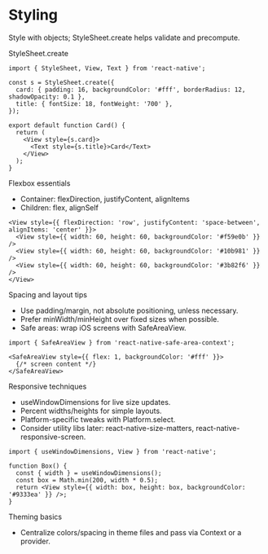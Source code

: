 # Styling

Style with objects; StyleSheet.create helps validate and precompute.

StyleSheet.create
```tsx
import { StyleSheet, View, Text } from 'react-native';

const s = StyleSheet.create({
  card: { padding: 16, backgroundColor: '#fff', borderRadius: 12, shadowOpacity: 0.1 },
  title: { fontSize: 18, fontWeight: '700' },
});

export default function Card() {
  return (
    <View style={s.card}>
      <Text style={s.title}>Card</Text>
    </View>
  );
}
```

Flexbox essentials
- Container: flexDirection, justifyContent, alignItems
- Children: flex, alignSelf
```tsx
<View style={{ flexDirection: 'row', justifyContent: 'space-between', alignItems: 'center' }}>
  <View style={{ width: 60, height: 60, backgroundColor: '#f59e0b' }} />
  <View style={{ width: 60, height: 60, backgroundColor: '#10b981' }} />
  <View style={{ width: 60, height: 60, backgroundColor: '#3b82f6' }} />
</View>
```

Spacing and layout tips
- Use padding/margin, not absolute positioning, unless necessary.
- Prefer minWidth/minHeight over fixed sizes when possible.
- Safe areas: wrap iOS screens with SafeAreaView.
```tsx
import { SafeAreaView } from 'react-native-safe-area-context';

<SafeAreaView style={{ flex: 1, backgroundColor: '#fff' }}>
  {/* screen content */}
</SafeAreaView>
```

Responsive techniques
- useWindowDimensions for live size updates.
- Percent widths/heights for simple layouts.
- Platform-specific tweaks with Platform.select.
- Consider utility libs later: react-native-size-matters, react-native-responsive-screen.
```tsx
import { useWindowDimensions, View } from 'react-native';

function Box() {
  const { width } = useWindowDimensions();
  const box = Math.min(200, width * 0.5);
  return <View style={{ width: box, height: box, backgroundColor: '#9333ea' }} />;
}
```

Theming basics
- Centralize colors/spacing in theme files and pass via Context or a provider.
